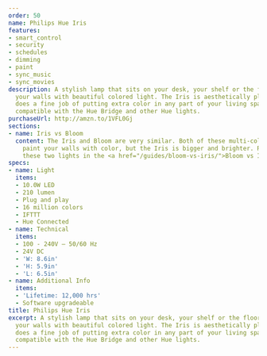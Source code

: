 ```yaml
---
order: 50
name: Philips Hue Iris
features:
- smart_control
- security
- schedules
- dimming
- paint
- sync_music
- sync_movies
description: A stylish lamp that sits on your desk, your shelf or the floor and washes
  your walls with beautiful colored light. The Iris is aesthetically pleasing and
  does a fine job of putting extra color in any part of your living space. This is
  compatible with the Hue Bridge and other Hue lights.
purchaseUrl: http://amzn.to/1VFL0Gj
sections:
- name: Iris vs Bloom
  content: The Iris and Bloom are very similar. Both of these multi-color light fixtures
    paint your walls with color, but the Iris is bigger and brighter. Read more about
    these two lights in the <a href="/guides/bloom-vs-iris/">Bloom vs Iris Guide</a>.
specs:
- name: Light
  items:
  - 10.0W LED
  - 210 lumen
  - Plug and play
  - 16 million colors
  - IFTTT
  - Hue Connected
- name: Technical
  items:
  - 100 - 240V – 50/60 Hz
  - 24V DC
  - 'W: 8.6in'
  - 'H: 5.9in'
  - 'L: 6.5in'
- name: Additional Info
  items:
  - 'Lifetime: 12,000 hrs'
  - Software upgradeable
title: Philips Hue Iris
excerpt: A stylish lamp that sits on your desk, your shelf or the floor and washes
  your walls with beautiful colored light. The Iris is aesthetically pleasing and
  does a fine job of putting extra color in any part of your living space. This is
  compatible with the Hue Bridge and other Hue lights.
---
```

